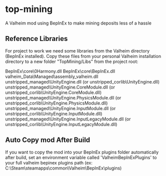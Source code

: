 # top-mining
A Valheim mod using BepInEx to make mining deposits less of a hassle

## Reference Libraries

For project to work we need some libraries from the Valheim directory (BepInEx installed). Copy these files from your personal Valheim installation directory to a new folder "TopMining/Libs" from the project root:

BepInEx\core\0Harmony.dll
BepInEx\core\BepInEx.dll
valheim_Data\Managed\assembly_valheim.dll
unstripped_managed\UnityEngine.dll (or unstripped_corlib\UnityEngine.dll)
unstripped_managed\UnityEngine.CoreModule.dll (or unstripped_corlib\UnityEngine.CoreModule.dll)
unstripped_managed\UnityEngine.PhysicsModule.dll (or unstripped_corlib\UnityEngine.PhysicsModule.dll)
unstripped_managed\UnityEngine.InputModule.dll (or unstripped_corlib\UnityEngine.InputModule.dll)
unstripped_managed\UnityEngine.InputLegacyModule.dll (or unstripped_corlib\UnityEngine.InputLegacyModule.dll)

## Auto Copy mod After Build

If you want to copy the mod into your BepInEx plugins folder automatically after build, set an environment variable called 'ValheimBepInExPlugins' to your full valheim bepinex plugins path (ex: C:\Steam\steamapps\common\Valheim\BepInEx\plugins)